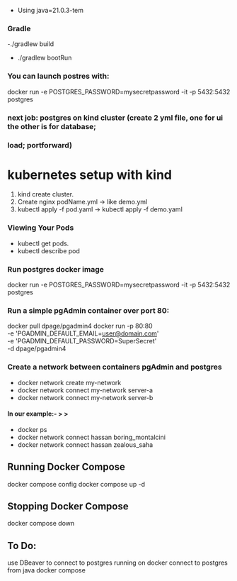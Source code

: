 - Using java=21.0.3-tem
### Gradle
-./gradlew build
- ./gradlew bootRun


### You can launch postres with:
docker run  -e POSTGRES_PASSWORD=mysecretpassword -it -p 5432:5432 postgres


### next job: postgres on kind cluster (create 2 yml file, one for ui the other is for database; 
### load; portforward)

# kubernetes setup with kind
1. kind create cluster.
2. Create nginx podName.yml -> like demo.yml
3. kubectl apply -f pod.yaml -> kubectl apply -f demo.yaml
### Viewing Your Pods
- kubectl get pods.
- kubectl describe pod

### Run postgres docker image
docker run  -e POSTGRES_PASSWORD=mysecretpassword -it -p 5432:5432 postgres
### Run a simple pgAdmin container over port 80:
docker pull dpage/pgadmin4
docker run -p 80:80 \
-e 'PGADMIN_DEFAULT_EMAIL=user@domain.com' \
-e 'PGADMIN_DEFAULT_PASSWORD=SuperSecret' \
-d dpage/pgadmin4

### Create a network between containers pgAdmin and postgres

- docker network create my-network
- docker network connect my-network server-a
- docker network connect my-network server-b

#### In our example:- >    > 
-  docker ps
- docker network connect hassan boring_montalcini
- docker network connect hassan zealous_saha


## Running Docker Compose
docker compose config
docker compose up -d

## Stopping Docker Compose
docker compose down



## To Do:


use DBeaver to connect to postgres running on docker
connect to postgres from java
docker compose